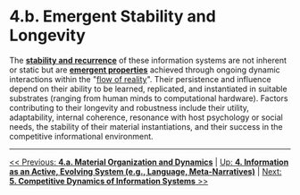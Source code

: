 # **4.b. Emergent Stability and Longevity**

The **[stability and recurrence](../glossary.md#stability-and-recurrence)** of these information systems are not inherent or static but are **[emergent properties](../glossary.md#emergent-properties)** achieved through ongoing dynamic interactions within the "[flow of reality](../glossary.md#flow-of-reality)". Their persistence and influence depend on their ability to be learned, replicated, and instantiated in suitable substrates (ranging from human minds to computational hardware). Factors contributing to their longevity and robustness include their utility, adaptability, internal coherence, resonance with host psychology or social needs, the stability of their material instantiations, and their success in the competitive informational environment.

---
[<< Previous: **4.a. Material Organization and Dynamics**](4a-material-organization-dynamics.md) | [Up: **4. Information as an Active, Evolving System (e.g., Language, Meta-Narratives)**](4-information-systems.md) | [Next: **5. Competitive Dynamics of Information Systems** >>](../05-competitive-dynamics/5-competitive-dynamics.md)
